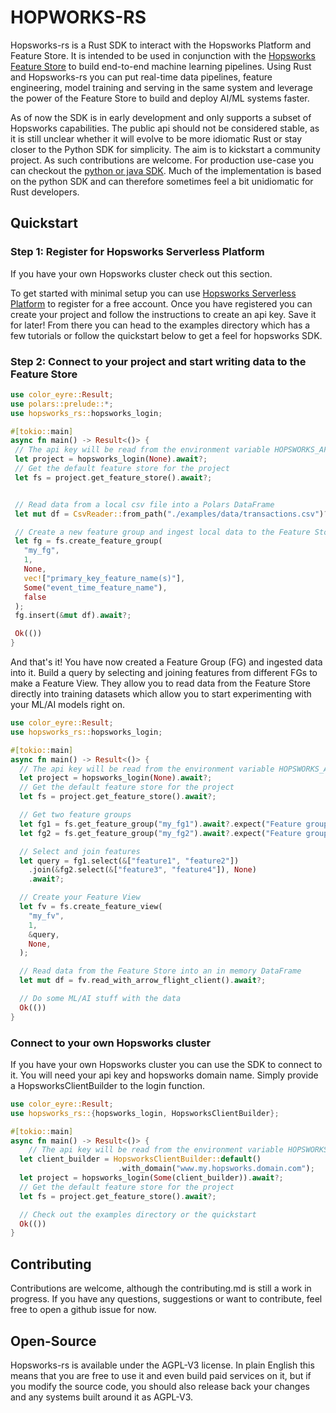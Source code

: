 # HOPWORKS-RS

Hopsworks-rs is a Rust SDK to interact with the Hopsworks Platform and Feature Store. It is intended to be used in conjunction with the [Hopsworks Feature Store](https://www.hopsworks.ai/the-ml-platform-for-batch-and-real-time-data) to build end-to-end machine learning pipelines. Using Rust and Hopsworks-rs you can put real-time data pipelines, feature engineering, model training and serving in the same system and leverage the power of the Feature Store to build and deploy AI/ML systems faster.

As of now the SDK is in early development and only supports a subset of Hopsworks capabilities. The public api should not be considered stable, as it is still unclear whether it will evolve to be more idiomatic Rust or stay closer to the Python SDK for simplicity. The aim is to kickstart a community project. As such contributions are welcome. For production use-case you can checkout the [python or java SDK](https://pypi.org/project/hopsworks/). Much of the implementation is based on the python SDK and can therefore sometimes feel a bit unidiomatic for Rust developers.

## Quickstart

### Step 1: Register for Hopsworks Serverless Platform

If you have your own Hopsworks cluster check out this section.

To get started with minimal setup you can use [Hopsworks Serverless Platform](https://app.hopsworks.ai/) to register for a free account. Once you have registered you can create your project and follow the instructions to create an api key. Save it for later! From there you can head to the examples directory which has a few tutorials or follow the quickstart below to get a feel for hopsworks SDK.

### Step 2: Connect to your project and start writing data to the Feature Store

```rust
use color_eyre::Result;
use polars::prelude::*;
use hopsworks_rs::hopsworks_login;

#[tokio::main]
async fn main() -> Result<()> {
 // The api key will be read from the environment variable HOPSWORKS_API_KEY
 let project = hopsworks_login(None).await?;
 // Get the default feature store for the project
 let fs = project.get_feature_store().await?;


 // Read data from a local csv file into a Polars DataFrame
 let mut df = CsvReader::from_path("./examples/data/transactions.csv")?.finish()?;

 // Create a new feature group and ingest local data to the Feature Store
 let fg = fs.create_feature_group(
   "my_fg",
   1,
   None,
   vec!["primary_key_feature_name(s)"],
   Some("event_time_feature_name"),
   false
 );
 fg.insert(&mut df).await?;

 Ok(())
}
```

And that's it! You have now created a Feature Group (FG) and ingested data into it. Build a query by selecting and joining features from different FGs to make a Feature View. They allow you to read data from the Feature Store directly into training datasets which allow you to start experimenting with your ML/AI models right on.

```rust
use color_eyre::Result;
use hopsworks_rs::hopsworks_login;

#[tokio::main]
async fn main() -> Result<()> {
  // The api key will be read from the environment variable HOPSWORKS_API_KEY
  let project = hopsworks_login(None).await?;
  // Get the default feature store for the project
  let fs = project.get_feature_store().await?;

  // Get two feature groups
  let fg1 = fs.get_feature_group("my_fg1").await?.expect("Feature group not found");
  let fg2 = fs.get_feature_group("my_fg2").await?.expect("Feature group not found");

  // Select and join features
  let query = fg1.select(&["feature1", "feature2"])
    .join(&fg2.select(&["feature3", "feature4"]), None)
    .await?;

  // Create your Feature View
  let fv = fs.create_feature_view(
    "my_fv",
    1,
    &query,
    None,
  );

  // Read data from the Feature Store into an in memory DataFrame
  let mut df = fv.read_with_arrow_flight_client().await?;

  // Do some ML/AI stuff with the data
  Ok(())
}
```

### Connect to your own Hopsworks cluster

If you have your own Hopsworks cluster you can use the SDK to connect to it. You will need your api key and hopsworks domain name. Simply provide a HopsworksClientBuilder to the login function.

```rust
use color_eyre::Result;
use hopsworks_rs::{hopsworks_login, HopsworksClientBuilder};

#[tokio::main]
async fn main() -> Result<()> {
    // The api key will be read from the environment variable HOPSWORKS_API_KEY
  let client_builder = HopsworksClientBuilder::default()
                        .with_domain("www.my.hopsworks.domain.com");
  let project = hopsworks_login(Some(client_builder)).await?;
  // Get the default feature store for the project
  let fs = project.get_feature_store().await?;

  // Check out the examples directory or the quickstart
  Ok(())
}
```

## Contributing

Contributions are welcome, although the contributing.md is still a work in progress. If you have any questions, suggestions or want to contribute, feel free to open a github issue for now.

## Open-Source

Hopsworks-rs is available under the AGPL-V3 license. In plain English this means that you are free to use it and even build paid services on it, but if you modify the source code, you should also release back your changes and any systems built around it as AGPL-V3.

```

```

```

```
